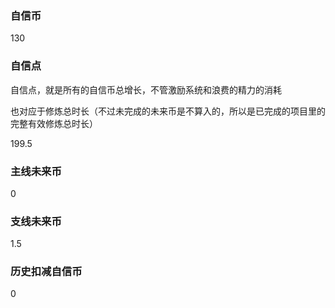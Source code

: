 ### 自信币
130

### 自信点
自信点，就是所有的自信币总增长，不管激励系统和浪费的精力的消耗

也对应于修炼总时长（不过未完成的未来币是不算入的，所以是已完成的项目里的完整有效修炼总时长）

199.5

### 主线未来币
0

### 支线未来币
1.5

### 历史扣减自信币
0
